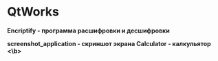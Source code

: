 # QtWorks

<b>Encriptify - программа расшифровки и десшифровки </b> 

<b>screenshot_application - скриншот экрана </b>
<b>Calculator - калкульятор <\b>
